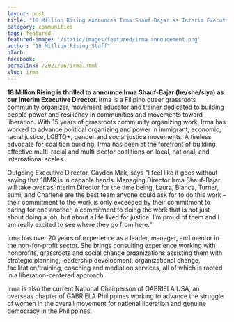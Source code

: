 ```yaml
---
layout: post
title: "18 Million Rising announces Irma Shauf-Bajar as Interim Executive Director"
category: communities
tags: featured
featured-image: '/static/images/featured/irma annoucement.png'
author: "18 Million Rising Staff" 
blurb: 
facebook: 
permalink: /2021/06/irma.html
slug: irma
---
```


<b>18 Million Rising is thrilled to announce Irma Shauf-Bajar (he/she/siya) as our Interim Executive Director. </b>Irma is a Filipino queer grassroots community organizer, movement educator and trainer dedicated to building people power and resiliency in communities and movements toward liberation. With 15 years of grassroots community organizing work, Irma has worked to advance political organizing and power in immigrant, economic, racial justice, LGBTQ+, gender and social justice movements. A tireless advocate for coalition building, Irma has been at the forefront of building effective multi-racial and multi-sector coalitions on local, national, and international scales. 

Outgoing Executive Director, Cayden Mak, says “I feel like it goes without saying that 18MR is in capable hands. Managing Director Irma Shauf-Bajar will take over as Interim Director for the time being. Laura, Bianca, Turner, sumi, and Charlene are the best team anyone could ask for to do this work – their commitment to the work is only exceeded by their commitment to caring for one another, a commitment to doing the work that is not just about doing a job, but about a life lived for justice. I’m proud of them and I am really excited to see where they go from here.”

Irma has over 20 years of experience as a leader, manager, and mentor in the non-for-profit sector. She brings consulting experience working with nonprofits, grassroots and social change organizations assisting them with strategic planning, leadership development, organizational change, facilitation/training, coaching and mediation services, all of which is rooted in a liberation-centered approach.

Irma is also the current National Chairperson of GABRIELA USA, an overseas chapter of GABRIELA Philippines working to advance the struggle of women in the overall movement for national liberation and genuine democracy in the Philippines. 

 




